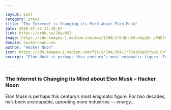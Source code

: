 ```yaml
---

layout: post
category: press
title: "The Internet is Changing its Mind about Elon Musk"
date: 2018-07-31 17:10:07
link: https://vrhk.co/2Oyv0G3
image: https://cdn-images-1.medium.com/max/1200/1*6nBru6U-wUyq0r_cP4ElMg.jpeg
domain: hackernoon.com
author: "Hacker Noon"
icon: https://cdn-images-1.medium.com/fit/c/304/304/1*76XiKOa05Yya6_CdYX8pVg.jpeg
excerpt: "Elon Musk is perhaps this century’s most enigmatic figure. For two decades, he’s been unstoppable, uprooting more industries — energy…"

---
```


### The Internet is Changing its Mind about Elon Musk – Hacker Noon

Elon Musk is perhaps this century’s most enigmatic figure. For two decades, he’s been unstoppable, uprooting more industries — energy…